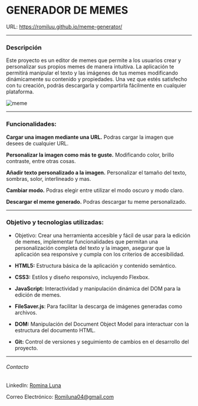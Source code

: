 # GENERADOR DE MEMES

URL: https://romiluu.github.io/meme-generator/

------------
### Descripción

Este proyecto es un editor de memes que permite a los usuarios crear y personalizar sus propios memes de manera intuitiva. La aplicación te permitirá manipular el texto y las imágenes de tus memes modificando dinámicamente su contenido y propiedades. Una vez que estés satisfecho con tu creación, podrás descargarla y compartirla fácilmente en cualquier plataforma.


![meme](https://github.com/user-attachments/assets/75f8fe39-ac57-46ea-9754-16037ddaec2d)

------------

### Funcionalidades:
**Cargar una imagen mediante una URL.** Podras cargar la imagen que desees de cualquier URL.

**Personalizar la imagen como más te guste.** Modificando color, brillo contraste, entre otras cosas.

**Añadir texto personalizado a la imagen.** Personalizar el tamaño del texto, sombras, solor, interlineado y mas.

**Cambiar modo.** Podras elegir entre utilizar el modo oscuro y modo claro.

**Descargar el meme generado.** Podras descargar tu meme personalizado.

------------

### Objetivo y tecnologias utilizadas:
- Objetivo: Crear una herramienta accesible y fácil de usar para la edición de memes, implementar funcionalidades que permitan una personalización completa del texto y la imagen, asegurar que la aplicación sea responsive y cumpla con los criterios de accesibilidad.


- **HTML5:** Estructura básica de la aplicación y contenido semántico.
- **CSS3:** Estilos y diseño responsivo, incluyendo Flexbox.
- **JavaScript:** Interactividad y manipulación dinámica del DOM para la edición de memes.
- **FileSaver.js**: Para facilitar la descarga de imágenes generadas como archivos.
- **DOM:** Manipulación del Document Object Model para interactuar con la estructura del documento HTML.
- **Git:** Control de versiones y seguimiento de cambios en el desarrollo del proyecto.

------------
###### Contacto
LinkedIn:  [Romina Luna](http://www.linkedin.com/in/romina-luna04/ "Heading link")

Correo Electrónico: Romiluna04@gmail.com


